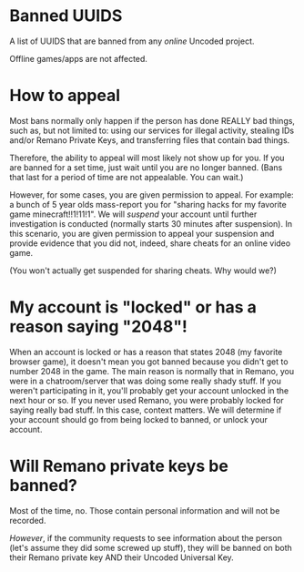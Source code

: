 # Banned UUIDS
A list of UUIDS that are banned from any _online_ Uncoded project.

Offline games/apps are not affected.

# How to appeal
Most bans normally only happen if the person has done REALLY bad things, such as, but not limited to: using our services for illegal activity, stealing IDs and/or Remano Private Keys, and transferring files that contain bad things.

Therefore, the ability to appeal will most likely not show up for you. If you are banned for a set time, just wait until you are no longer banned.
(Bans that last for a period of time are not appealable. You can wait.)

However, for some cases, you are given permission to appeal. For example: a bunch of 5 year olds mass-report you for "sharing hacks for my favorite game minecraft!!1!11!1". We will *suspend* your account until further investigation is conducted (normally starts 30 minutes after suspension). 
In this scenario, you are given permission to appeal your suspension and provide evidence that you did not, indeed, share cheats for an online video game.

(You won't actually get suspended for sharing cheats. Why would we?)

# My account is "locked" or has a reason saying "2048"!
When an account is locked or has a reason that states 2048 (my favorite browser game), it doesn't mean you got banned because you didn't get to number 2048 in the game.
The main reason is normally that in Remano, you were in a chatroom/server that was doing some really shady stuff. 
If you weren't participating in it, you'll probably get your account unlocked in the next hour or so.
If you never used Remano, you were probably locked for saying really bad stuff. 
In this case, context matters. We will determine if your account should go from being locked to banned, or unlock your account.

# Will Remano private keys be banned?
Most of the time, no. Those contain personal information and will not be recorded.

*However*, if the community requests to see information about the person (let's assume they did some screwed up stuff), they will be banned on both their Remano private key AND their Uncoded Universal Key.
